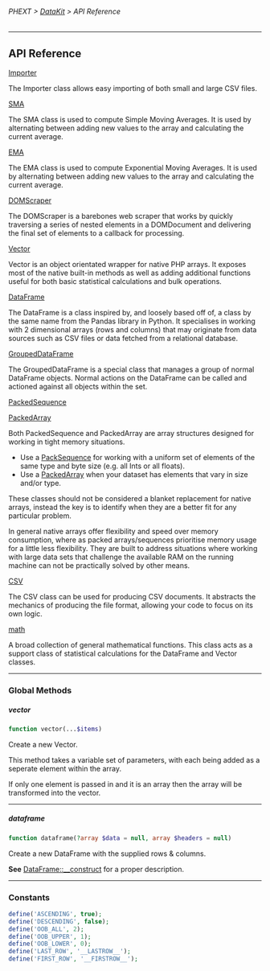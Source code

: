 ###### PHEXT > [DataKit](../../README.md) > API Reference

------

## API Reference



[Importer](Importer.md)

The Importer class allows easy importing of both small and large CSV files.

[SMA](SMA.md)

The SMA class is used to compute Simple Moving Averages. It is used by alternating between adding new values to the array and calculating the current average.

[EMA](EMA.md)

The EMA class is used to compute Exponential Moving Averages. It is used by alternating between adding new values to the array and calculating the current average.

[DOMScraper](DOMScraper.md)

The DOMScraper is a barebones web scraper that works by quickly traversing a series of nested elements in a DOMDocument and delivering the final set of elements to a callback for processing.

[Vector](Vector.md)

Vector is an object orientated wrapper for native PHP arrays. It exposes most of the native built-in methods as well as adding additional functions useful for both basic statistical calculations and bulk operations.

[DataFrame](DataFrame.md)

The DataFrame is a class inspired by, and loosely based off of, a class by the same name from the Pandas library in Python. It specialises in working with 2 dimensional arrays (rows and columns) that may originate from data sources such as CSV files or data fetched from a relational database.

[GroupedDataFrame](GroupedDataFrame.md)

The GroupedDataFrame is a special class that manages a group of normal DataFrame objects. Normal actions on the DataFrame can be called and actioned against all objects within the set.

[PackedSequence](PackedSequence.md)

[PackedArray](PackedArray.md)

Both PackedSequence and PackedArray are array structures designed for working in tight memory situations. 

- Use a [PackSequence](PackedSequence.md) for working with a uniform set of elements of the same type and byte size (e.g. all Ints or all floats).
- Use a [PackedArray](PackedArray.md) when your dataset has elements that vary in size and/or type.

These classes should not be considered a blanket replacement for native arrays, instead the key is to identify when they are a better fit for any particular problem.

In general native arrays offer flexibility and speed over memory consumption, where as packed arrays/sequences prioritise memory usage for a little less flexibility. They are built to address situations where working with large data sets that challenge the available RAM on the running machine can not be practically solved by other means.

[CSV](CSV.md)

The CSV class can be used for producing CSV documents. It abstracts the mechanics of producing the file format, allowing your code to focus on its own logic.

[math](math.md)

A broad collection of general mathematical functions. This class acts as a support class of statistical calculations for the DataFrame and Vector classes.

------

### Global Methods

##### vector

```php
function vector(...$items)
```

Create a new Vector.

This method takes a variable set of parameters, with each being added as a seperate element within the array.

If only one element is passed in and it is an array then the array will be transformed into the vector.



------

##### dataframe

```php
function dataframe(?array $data = null, array $headers = null)
```

Create a new DataFrame with the supplied rows & columns. 

**See** [DataFrame::__construct](DataFrame.md#__construct) for a proper description.



------

### Constants

```php
define('ASCENDING', true);
define('DESCENDING', false);
define('OOB_ALL', 2);
define('OOB_UPPER', 1);
define('OOB_LOWER', 0);
define('LAST_ROW', '__LASTROW__');
define('FIRST_ROW', '__FIRSTROW__');
```

